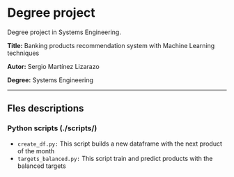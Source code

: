 # Degree project
Degree project in Systems Engineering.

**Title:** Banking products recommendation system with Machine Learning techniques

**Autor:** Sergio Martínez Lizarazo

**Degree:** Systems Engineering

***

## Fles descriptions
### Python scripts (./scripts/)

* `create_df.py:` This script builds a new dataframe with the next product of the month
* `targets_balanced.py:` This script train and predict products with the balanced targets

